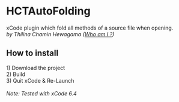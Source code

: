 # HCTAutoFolding
xCode plugin which fold all methods of a source file when opening.
<br/>
<i>by Thilina Chamin Hewagama 
(<a href="http://stackoverflow.com/users/1716859/?tab=profile">Who am I ?</a>)
</i>
<br/>
<h2>How to install</h2>
1) Download the project<br/>
2) Build<br/>
3) Quit xCode & Re-Launch<br/>

<br/>
<i>Note: Tested with xCode 6.4</i>

